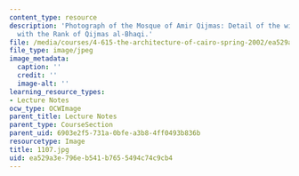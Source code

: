 ```yaml
---
content_type: resource
description: 'Photograph of the Mosque of Amir Qijmas: Detail of the window grill
  with the Rank of Qijmas al-Bhaqi.'
file: /media/courses/4-615-the-architecture-of-cairo-spring-2002/ea529a3e796eb541b7655494c74c9cb4_1107.jpg
file_type: image/jpeg
image_metadata:
  caption: ''
  credit: ''
  image-alt: ''
learning_resource_types:
- Lecture Notes
ocw_type: OCWImage
parent_title: Lecture Notes
parent_type: CourseSection
parent_uid: 6903e2f5-731a-0bfe-a3b8-4ff0493b836b
resourcetype: Image
title: 1107.jpg
uid: ea529a3e-796e-b541-b765-5494c74c9cb4
---
```

